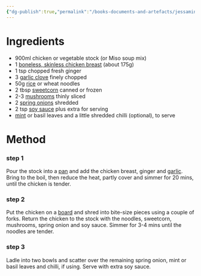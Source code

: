 ```yaml
---
{"dg-publish":true,"permalink":"/books-documents-and-artefacts/jessamine-s-chicken-noodle-soup-recipe/","tags":["Unimportant"],"updated":"2025-06-10T19:00:50.381+01:00"}
---
```


# Ingredients 
- 900ml chicken or vegetable stock (or Miso soup mix)
- 1 [boneless, skinless chicken breast](https://www.bbcgoodfood.com/glossary/chicken-glossary) (about 175g)
- 1 tsp chopped fresh ginger
- 3 [garlic clove](https://www.bbcgoodfood.com/glossary/garlic-glossary) finely chopped
- 50g [rice](https://www.bbcgoodfood.com/glossary/rice-glossary) or wheat noodles
- 2 tbsp [sweetcorn](https://www.bbcgoodfood.com/glossary/sweetcorn-glossary) canned or frozen
- 2-3 [mushrooms](https://www.bbcgoodfood.com/glossary/mushroom-glossary) thinly sliced
- 2 [spring onions](https://www.bbcgoodfood.com/glossary/spring-onion-glossary) shredded
- 2 tsp [soy sauce](https://www.bbcgoodfood.com/glossary/soy-sauce-glossary) plus extra for serving
- [mint](https://www.bbcgoodfood.com/glossary/mint-glossary) or basil leaves and a little shredded chilli (optional), to serve

# Method
### step 1
Pour the stock into a [pan](https://www.bbcgoodfood.com/review/best-saute-pans) and add the chicken breast, ginger and [garlic](https://www.bbcgoodfood.com/content/top-five-garlic-gadgets). Bring to the boil, then reduce the heat, partly cover and simmer for 20 mins, until the chicken is tender.
 
### step 2
Put the chicken on a [board](https://www.bbcgoodfood.com/review/best-chopping-boards) and shred into bite-size pieces using a couple of forks. Return the chicken to the stock with the noodles, sweetcorn, mushrooms, spring onion and soy sauce. Simmer for 3-4 mins until the noodles are tender.

### step 3
Ladle into two bowls and scatter over the remaining spring onion, mint or basil leaves and chilli, if using. Serve with extra soy sauce.
